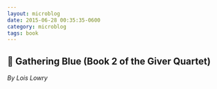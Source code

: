 ```yaml
---
layout: microblog
date: 2015-06-28 00:35:35-0600
category: microblog
tags: book
---
```

## 📖 Gathering Blue (Book 2 of the Giver Quartet)
*By Lois Lowry*
